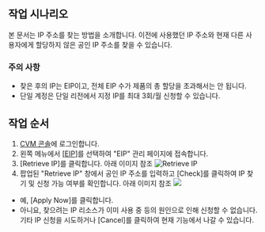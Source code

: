 ## 작업 시나리오

본 문서는 IP 주소를 찾는 방법을 소개합니다. 이전에 사용했던 IP 주소와 현재 다른 사용자에게 할당하지 않은 공인 IP 주소를 찾을 수 있습니다.

### 주의 사항

- 찾은 후의 IP는 EIP이고, 전체 EIP 수가 제품의 총 할당을 초과해서는 안 됩니다.
- 단일 계정은 단일 리전에서 지정 IP를 최대 3회/월 신청할 수 있습니다.

## 작업 순서

1. [CVM 콘솔](https://console.cloud.tencent.com/cvm/index)에 로그인합니다.
1. 왼쪽 메뉴에서 [[EIP](https://console.cloud.tencent.com/cvm/eip)]를 선택하여 "EIP" 관리 페이지에 접속합니다.
3. [Retrieve IP]를 클릭합니다. 아래 이미지 참조
![Retrieve IP](https://main.qcloudimg.com/raw/be2265a9909b939836bff2065e8acd89.png)
4. 팝업된 "Retrieve IP" 창에서 공인 IP 주소를 입력하고 [Check]를 클릭하여 IP 찾기 및 신청 가능 여부를 확인합니다. 아래 이미지 참조
![](https://main.qcloudimg.com/raw/0b1916359835f810767ec265154a758a.png)
 - 예, [Apply Now]를 클릭합니다.
 - 아니요, 찾으려는 IP 리소스가 이미 사용 중 등의 원인으로 인해 신청할 수 없습니다. 기타 IP 신청을 시도하거나 [Cancel]를 클릭하여 현재 기능에서 나갈 수 있습니다.








